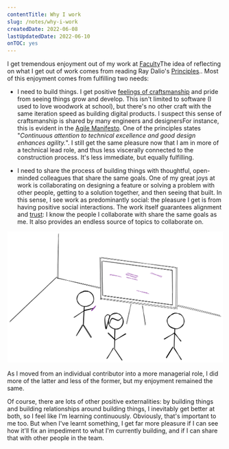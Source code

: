 ```yaml
---
contentTitle: Why I work
slug: /notes/why-i-work
createdDate: 2022-06-08
lastUpdatedDate: 2022-06-10
onTOC: yes
---
```


I get tremendous enjoyment out of my work at [Faculty](https://faculty.ai)<Sidenote>The idea of reflecting on what I get out of work comes from reading Ray Dalio's [Principles](https://www.principles.com/).</Sidenote>. Most of this enjoyment comes from fulfilling two needs:

- I need to build things. I get positive [feelings of craftsmanship](./editor-hacking) and pride from seeing things grow and develop. This isn't limited to software (I used to love woodwork at school), but there's no other craft with the same iteration speed as building digital products. I suspect this sense of craftsmanship is shared by many engineers and designers<Sidenote>For instance, this is evident in the [Agile Manifesto](https://agilemanifesto.org/principles.html). One of the principles states "_Continuous attention to technical excellence
and good design enhances agility._"</Sidenote>. I still get the same pleasure now that I am in more of a technical lead role, and thus less viscerally connected to the construction process. It's less immediate, but equally fulfilling.

- I need to share the process of building things with thoughtful, open-minded colleagues that share the same goals. One of my great joys at work is collaborating on designing a feature or solving a problem with other people, getting to a solution together, and then seeing that built. In this sense, I see work as predominantly social: the pleasure I get is from having positive social interactions. The work itself guarantees alignment and [trust](/notes/what-is-trust): I know the people I collaborate with share the same goals as me. It also provides an endless source of topics to collaborate on.

![](./images/why-i-work.png)

As I moved from an individual contributor into a more managerial role, I did more of the latter and less of the former, but my enjoyment remained the same.

Of course, there are lots of other positive externalities: by building things and building relationships around building things, I inevitably get better at both, so I feel like I'm learning continuously. Obviously, that's important to me too. But when I've learnt something, I get far more pleasure if I can see how it'll fix an impediment to what I'm currently building, and if I can share that with other people in the team.
